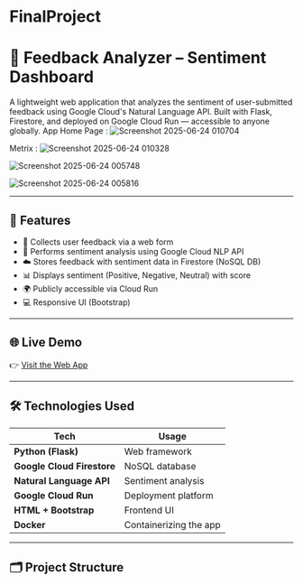 # FinalProject
# 💬 Feedback Analyzer – Sentiment Dashboard

A lightweight web application that analyzes the sentiment of user-submitted feedback using Google Cloud's Natural Language API. Built with Flask, Firestore, and deployed on Google Cloud Run — accessible to anyone globally.
App Home Page :
![Screenshot 2025-06-24 010704](https://github.com/user-attachments/assets/6d4903c4-855d-48ae-b1ea-a818a7613c58)

Metrix :
![Screenshot 2025-06-24 010328](https://github.com/user-attachments/assets/1bbf4133-c838-4b4c-8003-41af3844c71d)

![Screenshot 2025-06-24 005748](https://github.com/user-attachments/assets/ade078cf-6500-48c0-8626-44374ecb6469)

![Screenshot 2025-06-24 005816](https://github.com/user-attachments/assets/8d3d3b8b-b39e-4932-a195-9123892fa691)


---

## 🚀 Features

- 📝 Collects user feedback via a web form
- 🧠 Performs sentiment analysis using Google Cloud NLP API
- ☁️ Stores feedback with sentiment data in Firestore (NoSQL DB)
- 📊 Displays sentiment (Positive, Negative, Neutral) with score
- 🌍 Publicly accessible via Cloud Run
- 💻 Responsive UI (Bootstrap)

---

## 🌐 Live Demo

👉 [Visit the Web App](https://feedback-analyzer-513846228570.asia-south1.run.app/)  


---

## 🛠️ Technologies Used

| Tech                    | Usage                         |
|-------------------------|-------------------------------|
| **Python (Flask)**      | Web framework                 |
| **Google Cloud Firestore** | NoSQL database               |
| **Natural Language API** | Sentiment analysis           |
| **Google Cloud Run**    | Deployment platform           |
| **HTML + Bootstrap**    | Frontend UI                   |
| **Docker**              | Containerizing the app        |

---

## 🗂️ Project Structure


